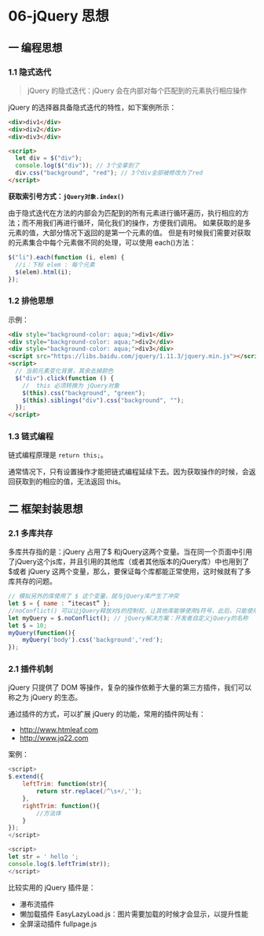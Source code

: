 # 06-jQuery 思想

## 一 编程思想

### 1.1 隐式迭代

> jQuery 的隐式迭代：jQuery 会在内部对每个匹配到的元素执行相应操作

jQuery 的选择器具备隐式迭代的特性，如下案例所示：

```html
<div>div1</div>
<div>div2</div>
<div>div3</div>

<script>
  let div = $("div");
  console.log($("div")); // 3个全拿到了
  div.css("background", "red"); // 3个div全部被修改为了red
</script>
```

**获取索引号方式：`jQuery对象.index()`**

由于隐式迭代在方法的内部会为匹配到的所有元素进行循环遍历，执行相应的方法；而不用我们再进行循环，简化我们的操作，方便我们调用。
如果获取的是多元素的值，大部分情况下返回的是第一个元素的值。
但是有时候我们需要对获取的元素集合中每个元素做不同的处理，可以使用 each()方法：

```js
$("li").each(function (i, elem) {
  //i：下标 elem : 每个元素
  $(elem).html(i);
});
```

### 1.2 排他思想

示例：

```html
<div style="background-color: aqua;">div1</div>
<div style="background-color: aqua;">div2</div>
<div style="background-color: aqua;">div3</div>
<script src="https://libs.baidu.com/jquery/1.11.3/jquery.min.js"></script>
<script>
  // 当前元素变化背景，其余去掉颜色
  $("div").click(function () {
    //  this 必须转换为 jQuery对象
    $(this).css("background", "green");
    $(this).siblings("div").css("background", "");
  });
</script>
```

### 1.3 链式编程

链式编程原理是 `return this;`。

通常情况下，只有设置操作才能把链式编程延续下去。因为获取操作的时候，会返回获取到的相应的值，无法返回 this。

## 二 框架封装思想

### 2.1 多库共存

多库共存指的是：jQuery 占用了$ 和jQuery这两个变量。当在同一个页面中引用了jQuery这个js库，并且引用的其他库（或者其他版本的jQuery库）中也用到了$或者 jQuery 这两个变量，那么，要保证每个库都能正常使用，这时候就有了多库共存的问题。

```js
// 模拟另外的库使用了 $ 这个变量，就与jQuery库产生了冲突
let $ = { name : “itecast” };
//noConflict() 可以让jQuery释放对$的控制权，让其他库能够使用$符号，此后，只能使用jQuery来调用jQuery提供的方法
let myQuery = $.noConflict(); // jQuery解决方案：开发者自定义jQuery的名称
let $ = 10;
myQuery(function(){
    myQuery('body').css('background','red');
});
```

### 2.1 插件机制

jQuery 只提供了 DOM 等操作，复杂的操作依赖于大量的第三方插件，我们可以称之为 jQuery 的生态。

通过插件的方式，可以扩展 jQuery 的功能，常用的插件网址有：

- <http://www.htmleaf.com>
- <http://www.jq22.com>

案例：

```js
<script>
$.extend({
    leftTrim: function(str){
        return str.replace(/^\s+/,'');
    },
    rightTrim: function(){
        //方法体
    }
});
</script>

<script>
let str = ' hello ';
console.log($.leftTrim(str));
</script>
```

比较实用的 jQuery 插件是：

- 瀑布流插件
- 懒加载插件 EasyLazyLoad.js：图片需要加载的时候才会显示，以提升性能
- 全屏滚动插件 fullpage.js
